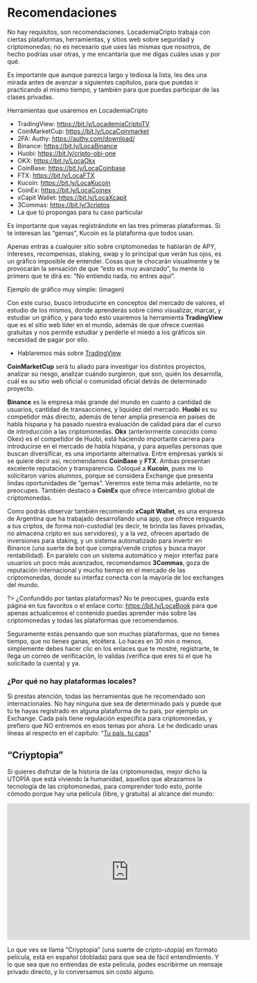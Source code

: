 # Recomendaciones
No hay requisitos, son recomendaciones. LocademiaCripto trabaja con ciertas plataformas, herramientas, y sitios web sobre seguridad y criptomonedas; no es necesario que uses las mismas que nosotros, de hecho podrías usar otras, y me encantaría que me digas cuáles usas y por qué.

Es importante que aunque parezca largo y tediosa la lista, les des una mirada antes de avanzar a siguientes capítulos, para que puedas ir practicando al mismo tiempo, y también para que puedas participar de las clases privadas.

Herramientas que usaremos en LocademiaCripto

- TradingView: https://bit.ly/LocademiaCriptoTV
- CoinMarketCup: https://bit.ly/LocaCoinmarket
- 2FA: Authy: https://authy.com/download/
- Binance: https://bit.ly/LocaBinance
- Huobi: https://bit.ly/cripto-obi-one
- OKX: https://bit.ly/LocaOkx
- CoinBase: https://bit.ly/LocaCoinbase
- FTX: https://bit.ly/LocaFTX
- Kucoin: https://bit.ly/LocaKucoin
- CoinEx: https://bit.ly/LocaCoinex
- xCapit Wallet: https://bit.ly/LocaXcapit
- 3Commas: https://bit.ly/3criptos
- La que tú propongas para tu caso particular

Es importante que vayas registrándote en las tres primeras plataformas. Si te interesan las “gemas”, Kucoin es la plataforma que todos usan.

Apenas entras a cualquier sitio sobre criptomonedas te hablarán de APY, intereses, recompensas, staking, swap y lo principal que verán tus ojos, es un gráfico imposible de entender. Cosas que te chocarán visualmente y te provocarán la sensación de que “esto es muy avanzado”, tu mente lo primero que te dirá es: “No entiendo nada, no entres aquí”.

Ejemplo de gráfico muy simple:
(imagen)

Con este curso, busco introducirte en conceptos del mercado de valores, el estudio de los mismos, donde aprenderás sobre cómo visualizar, marcar, y estudiar un gráfico, y para todo esto usaremos la herramienta **TradingView** que es el sitio web líder en el mundo, además de que ofrece cuentas gratuitas y nos permite estudiar y perderle el miedo a los gráficos sin necesidad de pagar por ello.

- Hablaremos más sobre [TradingView](c/trading.md)

**CoinMarketCup** será tu aliado para investigar los distintos proyectos, analizar su riesgo, analizar cuándo surgieron, qué son, quién los desarrolla, cuál es su sitio web oficial o comunidad oficial detrás de determinado proyecto. 

**Binance** es la empresa más grande del mundo en cuanto a cantidad de usuarios, cantidad de transacciones, y liquidez del mercado. **Huobi** es su competidor más directo, además de tener amplia presencia en países de habla hispana y ha pasado nuestra evaluación de calidad para dar el curso de introducción a las criptomonedas. **Okx** (anteriormente conocido como Okex) es el competidor de Huobi, está haciendo importante carrera para introducirse en el mercado de habla hispana, y para aquellas personas que buscan diversificar, es una importante alternativa. Entre empresas yankis si se quiere decir así, recomendamos **CoinBase** y **FTX**. Ambas presentan excelente reputación y transparencia. Coloqué a **Kucoin**, pues me lo solicitaron varios alumnos, porque se considera Exchange que presenta lindas oportunidades de “gemas”. Veremos este tema más adelante, no te preocupes.
También destaco a **CoinEx** que ofrece intercambio global de criptomonedas.

Como podrás observar también recomiendo **xCapit Wallet**, es una empresa de Argentina que ha trabajado desarrollando una app, que ofrece resguardo a tus criptos, de forma non-custodial (es decir, te brinda las llaves privadas, no almacena cripto en sus servidores), y a la vez, ofrecen apartado de inversiones para staking, y un sistema automatizado para invertir en Binance (una suerte de bot que compra/vende criptos y busca mayor rentabilidad). En paralelo con un sistema automático y mejor interfaz para usuarios un poco más avanzados, recomendamos **3Commas**, goza de reputación internacional y mucho tiempo en el mercado de las criptomonedas, donde su interfaz conecta con la mayoría de los exchanges del mundo.

?> ¿Confundido por tantas plataformas? No te preocupes, guarda esta página en tus favoritos o el enlace corto: https://bit.ly/LocaBook para que apenas actualicemos el contenido puedas aprender más sobre las criptomonedas y todas las plataformas que recomendamos.

Seguramente estás pensando que son muchas plataformas, que no tienes tiempo, que no tienes ganas, etcétera. Lo haces en 30 min o menos, simplemente debes hacer clic en los enlaces que te mostré, registrarte, te llega un correo de verificación, lo validas (verifica que eres tú el que ha solicitado la cuenta) y ya.

### ¿Por qué no hay plataformas locales?
Si prestas atención, todas las herramientas que he recomendado son internacionales. No hay ninguna que sea de determinado país y puede que tú te hayas registrado en alguna plataforma de tu país, por ejemplo un Exchange. Cada país tiene regulación específica para criptomonedas, y prefiero que NO entremos en esos temas por ahora. Le he dedicado unas líneas al respecto en el capítulo: “[Tu país, tu caos](tu-pais.md)"

## “Criyptopia” <!-- {docsify-ignore} -->

Si quieres disfrutar de la historia de las criptomonedas, mejor dicho la UTOPÍA que está viviendo la humanidad, aquellos que abrazamos la tecnología de las criptomonedas, para comprender todo esto, ponte cómodo porque hay una película (libre, y gratuita) al alcance del mundo: 

<iframe width="560" height="315" src="https://www.youtube.com/embed/P6vYyqHG54Y?start=32" title="YouTube video player" frameborder="0" allow="accelerometer; autoplay; clipboard-write; encrypted-media; gyroscope; picture-in-picture" allowfullscreen></iframe>

Lo que ves se llama “Criyptopia” (una suerte de cripto-utopía) en formato película, está en español (doblada) para que sea de fácil entendimiento. Y lo que sea que no entiendas de esta película, podes escribirme un mensaje privado directo, y lo conversamos sin costo alguno.
